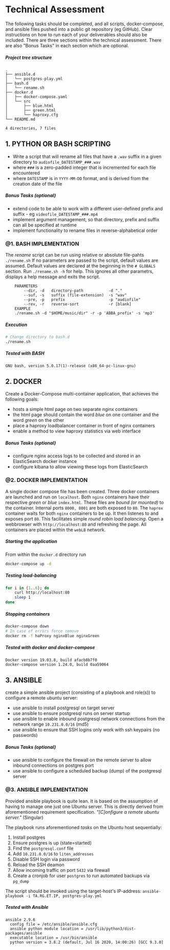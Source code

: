 # Technical Assessment
The following tasks should be completed, and all scripts, docker-compose, and ansible files pushed into a public git repository (eg GitHub). Clear instructions on how to run each of your deliverables should also be included. There are three sections within the technical assessment. There are also "Bonus Tasks" in each section which are optional.

##### Project tree structure
```
.
├── ansible.d
│   └── postgres-play.yml
├── bash.d
│   └── rename.sh
├── docker.d
│   ├── docker-compose.yaml
│   └── src
│       ├── blue.html
│       ├── green.html
│       └── haproxy.cfg
└── README.md

4 directories, 7 files
```

## 1. PYTHON OR BASH SCRIPTING
- Write a script that will rename all files that have a `.wav` suffix in a given directory to `audiofile_DATESTAMP_###.wav`
- where `###` is a zero-padded integer that is incremented for each file encountered
- where `DATESTAMP` is in `YYYY-MM-DD` format, and is derived from the creation date of the file

##### Bonus Tasks (optional)
- extend code to be able to work with a different user-defined prefix and suffix - eg `videofile_DATESTAMP_###.mp4`
- implement argument management, so that directory, prefix and suffix can all be specified at runtime
- implement functionality to rename files in reverse-alphabetical order

### @1. BASH IMPLEMENTATION
The _rename_ script can be run using relative or absolute file-pahts `./rename.sh`
If no parameters are passed to the script, default values are assumed.
Default values are declared at the beginning in the `# GLOBALS` section.
Run `./rename.sh -h` for help.
This ignores all other parametrs, displays a help message and exits the script.
```
    PARAMETERS
        --dir, -d   directory-path           -d "."
        --suf, -s   suffix (file-extension)  -s "wav"
        --pre, -p   prefix                   -p "audiofile"
        --rev, -r   reverse-sort             -r [blank]
    EXAMPLE
    ./rename.sh -d "$HOME/music/dir" -r -p 'ABBA_prefix' -s 'mp3'
```

##### Execution
```bash
# Change directory to bash.d
./rename.sh
```

##### Tested with BASH
```
GNU bash, version 5.0.17(1)-release (x86_64-pc-linux-gnu)
```


## 2. DOCKER
Create a Docker-Compose multi-container application, that achieves the following goals:
- hosts a simple html page on two separate nginx containers
- the html page should contain the word _blue_ on one container and the word _green_ on the other
- place a haproxy loadbalancer container in front of nginx containers
- enable a method to view haproxy statistics via web interface

##### Bonus Tasks (optional)
- configure nginx access logs to be collected and stored in an ElasticSearch docker instance
- configure kibana to allow viewing these logs from ElasticSearch

### @2. DOCKER IMPLEMENTATION
A single docker compose file has been created.
Three docker containers are launched and run on `localhost`.
Both `nginx` containers have their respective _green_ or _blue_ `index.html`.
These files are _bound_ _(or mounted)_ to the container.
Internal ports `8000, 8001` are both exposed to `80`.
The `haprox` container waits for both `nginx` containers to be up.
It then listenes to and exposes port `80`.
This facilitates simple _round robin load balancing_.
Open a webbrowser with `http://localhost:80` and refreshing the page.
All containers are placed within the `webLB` network.

##### Starting the application
From within the `docker.d` directory run
```bash
docker-compose up -d
```

##### Testing load-balancing
```bash
for i in {1..6}; do
    curl http://localhost:80
    sleep 1
done
```

##### Stopping containers
```bash
docker-compose down
# In case of errors force remove
docker rm -f haProxy nginxBlue nginxGreen
```

##### Tested with docker and docker-compose
```
Docker version 19.03.8, build afacb8b7f0
docker-compose version 1.24.0, build 0aa59064
```


## 3. ANSIBLE
create a simple ansible project (consisting of a playbook and role(s)) to configure a remote ubuntu server:
- use ansible to install postgresql on target server
- use ansible to ensure postgresql runs on server startup
- use ansible to enable inbound postgresql network connections from the network range `10.231.0.0/16` (md5)
- use ansible to ensure that SSH logins only work with ssh keypairs (no passwords)

##### Bonus Tasks (optional)
- use ansible to configure the firewall on the remote server to allow inbound connections on postgres port
- use ansible to configure a scheduled backup (dump) of the postgresql server

### @3. ANSIBLE IMPLEMENTATION
Provided ansible playbook is quite lean.
It is based on the assumption of having to manage one just one Ubuntu server.
This is directly derived from aforementioned requirement specification.
_"[C]onfigure a remote ubuntu server."_ (Singular)

The playbook runs aforementioned _tasks_ on the Ubuntu host sequentially:
1. Install postgres
2. Ensure postgres is up (state=started)
3. Find the `postgresql.conf` file
4. Add `10.231.0.0/16` to `liten_addresses`
5. Disable SSH login via password
6. Reload the SSH deamon
7. Allow incoming traffic on port `5432` via firewall
8. Create a cronjob for user `postgres` to run automated backups via `pg_dump`

The script should be invoked using the target-host's IP-address:
`ansible-playbook -i TA.RG.ET.IP, postgres-play.yml`


##### Tested with Ansible
```
ansible 2.9.6
  config file = /etc/ansible/ansible.cfg
  ansible python module location = /usr/lib/python3/dist-packages/ansible
  executable location = /usr/bin/ansible
  python version = 3.8.2 (default, Jul 16 2020, 14:00:26) [GCC 9.3.0]
```